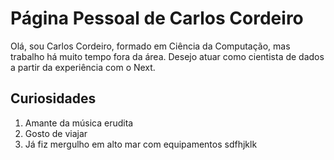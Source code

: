 # Página Pessoal de Carlos Cordeiro

Olá, sou Carlos Cordeiro, formado em Ciência da Computação, mas trabalho há
muito tempo fora da área. Desejo atuar como cientista de dados a partir da 
experiência com o Next.

## Curiosidades

1. Amante da música erudita
2. Gosto de viajar
3. Já fiz mergulho em alto mar com equipamentos
sdfhjklk
